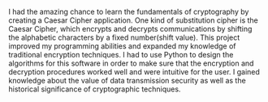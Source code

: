 I had the amazing chance to learn the fundamentals of cryptography by creating a Caesar Cipher application. One kind of substitution cipher is the Caesar Cipher, which encrypts and decrypts communications by shifting the alphabetic characters by a fixed number(shift value).
This project improved my programming abilities and expanded my knowledge of traditional encryption techniques.
I had to use Python to design the algorithms for this software in order to make sure that the encryption and decryption procedures worked well and were intuitive for the user.
I gained knowledge about the value of data transmission security as well as the historical significance of cryptographic techniques.
